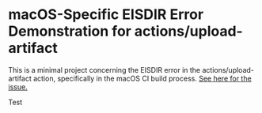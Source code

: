 # macOS-Specific EISDIR Error Demonstration for actions/upload-artifact
This is a minimal project concerning the EISDIR error in the actions/upload-artifact action, specifically in the macOS CI build process. [See here for the issue.](https://github.com/actions/upload-artifact/issues/76)

Test
